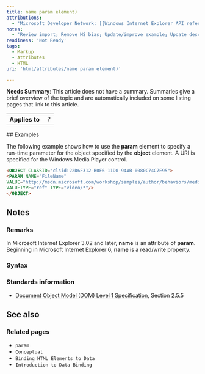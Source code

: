 ```yaml
---
title: name param element)
attributions:
  - 'Microsoft Developer Network: [[Windows Internet Explorer API reference](http://msdn.microsoft.com/en-us/library/ie/hh828809%28v=vs.85%29.aspx) Article]'
notes:
  - 'Review import; Remove MS bias; Update/improve example; Update descriptions; Fix lists & compatibility info'
readiness: 'Not Ready'
tags:
  - Markup
  - Attributes
  - HTML
uri: 'html/attributes/name param element)'

---
```

**Needs Summary**: This article does not have a summary. Summaries give a brief overview of the topic and are automatically included on some listing pages that link to this article.

<table class="wikitable">
<tr>
<th>
Applies to

</th>
<td>
 ?

</td>
</tr>
</table>
## Examples

The following example shows how to use the **param** element to specify a run-time parameter for the object specified by the **object** element. A URI is specified for the Windows Media Player control.

``` html
<OBJECT CLASSID="clsid:22D6F312-B0F6-11D0-94AB-0080C74C7E95">
<PARAM NAME="FileName"
VALUE="http://msdn.microsoft.com/workshop/samples/author/behaviors/media/28movie.asf"
VALUETYPE="ref" TYPE="video/*"/>
</OBJECT>
```

## Notes

### Remarks

In Microsoft Internet Explorer 3.02 and later, **name** is an attribute of **param**. Beginning in Microsoft Internet Explorer 6, **name** is a read/write property.

### Syntax

### Standards information

-   [Document Object Model (DOM) Level 1 Specification](http://go.microsoft.com/fwlink/p/?linkid=161725), Section 2.5.5

## See also

### Related pages

-   `param`
-   `Conceptual`
-   `Binding HTML Elements to Data`
-   `Introduction to Data Binding`
